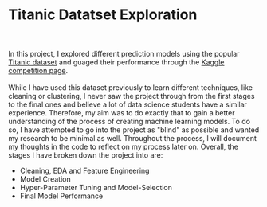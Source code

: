 # Titanic Datatset Exploration
<br><br>
In this project, I explored different prediction models using the popular [Titanic dataset](https://www.kaggle.com/c/titanic/data) and guaged their performance through the [Kaggle competition page](https://www.kaggle.com/c/titanic).
<br><br>
While I have used this dataset previously to learn different techniques, like cleaning or clustering, I never saw the project through from the first stages to the final ones and believe a lot of data science students have a similar experience. Therefore, my aim was to do exactly that to gain a better understanding of the process of creating machine learning models. To do so, I have attempted to go into the project as "blind" as possible and wanted my research to be minimal as well. Throughout the process, I will document my thoughts in the code to reflect on my process later on. Overall, the stages I have broken down the project into are:
- Cleaning, EDA and Feature Engineering
- Model Creation
- Hyper-Parameter Tuning and Model-Selection
- Final Model Performance
